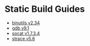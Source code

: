 # Static Build Guides

* [binutils v2.34](binutils.md)
* [gdb v9.1](gdb.md)
* [socat v1.7.3.4](socat.md)
* [strace v5.6](strace.md)
